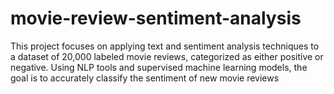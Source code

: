 # movie-review-sentiment-analysis
This project focuses on applying text and sentiment analysis techniques to a dataset of 20,000 labeled movie reviews, categorized as either positive or negative. Using NLP tools and supervised machine learning models, the goal is to accurately classify the sentiment of new movie reviews

